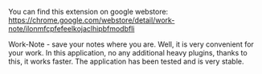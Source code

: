 You can find this extension on google webstore: https://chrome.google.com/webstore/detail/work-note/ilonmfcpfefeelkojaclhipbfmodbfli	

Work-Note - save your notes where you are.
Well, it is very convenient for your work. 
In this application, no any additional heavy plugins, thanks to this, it works faster. 
The application has been tested and is very stable.